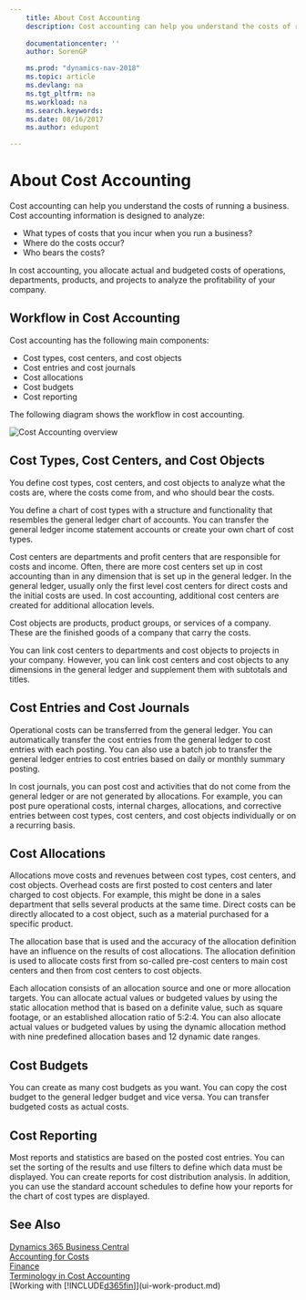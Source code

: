```yaml
---
    title: About Cost Accounting 
    description: Cost accounting can help you understand the costs of running a business.
    
    documentationcenter: ''
    author: SorenGP

    ms.prod: "dynamics-nav-2018"
    ms.topic: article
    ms.devlang: na
    ms.tgt_pltfrm: na
    ms.workload: na
    ms.search.keywords:
    ms.date: 08/16/2017
    ms.author: edupont

---
```

# About Cost Accounting
Cost accounting can help you understand the costs of running a business. Cost accounting information is designed to analyze:  

-   What types of costs that you incur when you run a business?  
-   Where do the costs occur?  
-   Who bears the costs?  

In cost accounting, you allocate actual and budgeted costs of operations, departments, products, and projects to analyze the profitability of your company.  

## Workflow in Cost Accounting  
Cost accounting has the following main components:  

-   Cost types, cost centers, and cost objects  
-   Cost entries and cost journals  
-   Cost allocations  
-   Cost budgets
-   Cost reporting  

The following diagram shows the workflow in cost accounting.  

![Cost Accounting overview](media/costaccountingoverview.png "CostAccountingOverview")  

## Cost Types, Cost Centers, and Cost Objects  
You define cost types, cost centers, and cost objects to analyze what the costs are, where the costs come from, and who should bear the costs.  

You define a chart of cost types with a structure and functionality that resembles the general ledger chart of accounts. You can transfer the general ledger income statement accounts or create your own chart of cost types.  

Cost centers are departments and profit centers that are responsible for costs and income. Often, there are more cost centers set up in cost accounting than in any dimension that is set up in the general ledger. In the general ledger, usually only the first level cost centers for direct costs and the initial costs are used. In cost accounting, additional cost centers are created for additional allocation levels.  

Cost objects are products, product groups, or services of a company. These are the finished goods of a company that carry the costs.  

You can link cost centers to departments and cost objects to projects in your company. However, you can link cost centers and cost objects to any dimensions in the general ledger and supplement them with subtotals and titles.  

## Cost Entries and Cost Journals  
Operational costs can be transferred from the general ledger. You can automatically transfer the cost entries from the general ledger to cost entries with each posting. You can also use a batch job to transfer the general ledger entries to cost entries based on daily or monthly summary posting.  

In cost journals, you can post cost and activities that do not come from the general ledger or are not generated by allocations. For example, you can post pure operational costs, internal charges, allocations, and corrective entries between cost types, cost centers, and cost objects individually or on a recurring basis.  

## Cost Allocations  
Allocations move costs and revenues between cost types, cost centers, and cost objects. Overhead costs are first posted to cost centers and later charged to cost objects. For example, this might be done in a sales department that sells several products at the same time. Direct costs can be directly allocated to a cost object, such as a material purchased for a specific product.  

The allocation base that is used and the accuracy of the allocation definition have an influence on the results of cost allocations. The allocation definition is used to allocate costs first from so-called pre-cost centers to main cost centers and then from cost centers to cost objects.  

Each allocation consists of an allocation source and one or more allocation targets. You can allocate actual values or budgeted values by using the static allocation method that is based on a definite value, such as square footage, or an established allocation ratio of 5:2:4. You can also allocate actual values or budgeted values by using the dynamic allocation method with nine predefined allocation bases and 12 dynamic date ranges.  

## Cost Budgets  
You can create as many cost budgets as you want. You can copy the cost budget to the general ledger budget and vice versa. You can transfer budgeted costs as actual costs.  

## Cost Reporting  
Most reports and statistics are based on the posted cost entries. You can set the sorting of the results and use filters to define which data must be displayed. You can create reports for cost distribution analysis. In addition, you can use the standard account schedules to define how your reports for the chart of cost types are displayed.  

## See Also
[Dynamics 365 Business Central](https://docs.microsoft.com/dynamics365/business-central/)  
[Accounting for Costs](finance-manage-cost-accounting.md)  
 [Finance](finance.md)   
 [Terminology in Cost Accounting](finance-terminology-in-cost-accounting.md)  
 [Working with [!INCLUDE[d365fin](includes/d365fin_md.md)]](ui-work-product.md)
